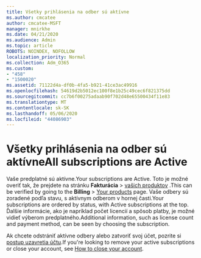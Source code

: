 ```yaml
---
title: Všetky prihlásenia na odber sú aktívne
ms.author: cmcatee
author: cmcatee-MSFT
manager: mnirkhe
ms.date: 04/21/2020
ms.audience: Admin
ms.topic: article
ROBOTS: NOINDEX, NOFOLLOW
localization_priority: Normal
ms.collection: Adm_O365
ms.custom:
- "458"
- "1500020"
ms.assetid: 71122d4a-df0b-4fa5-b921-41ce3ac49916
ms.openlocfilehash: 54619d2b5012ec100f8e1b25c49cec6f821375dd
ms.sourcegitcommit: cc7b6f00275adaab90f702d48e65500434f11e83
ms.translationtype: MT
ms.contentlocale: sk-SK
ms.lasthandoff: 05/06/2020
ms.locfileid: "44086903"
---
```

# <a name="all-subscriptions-are-active"></a><span data-ttu-id="9e04d-102">Všetky prihlásenia na odber sú aktívne</span><span class="sxs-lookup"><span data-stu-id="9e04d-102">All subscriptions are Active</span></span>

<span data-ttu-id="9e04d-103">Vaše predplatné sú aktívne.</span><span class="sxs-lookup"><span data-stu-id="9e04d-103">Your subscriptions are Active.</span></span> <span data-ttu-id="9e04d-104">Toto je možné overiť tak, že prejdete na stránku **Fakturácia** \> [vašich produktov](https://go.microsoft.com/fwlink/p/?linkid=842054) .</span><span class="sxs-lookup"><span data-stu-id="9e04d-104">This can be verified by going to the **Billing** \> [Your products](https://go.microsoft.com/fwlink/p/?linkid=842054) page.</span></span> <span data-ttu-id="9e04d-105">Vaše odbery sú zoradené podľa stavu, s aktívnym odberom v hornej časti.</span><span class="sxs-lookup"><span data-stu-id="9e04d-105">Your subscriptions are ordered by status, with Active subscriptions at the top.</span></span> <span data-ttu-id="9e04d-106">Ďalšie informácie, ako je napríklad počet licencií a spôsob platby, je možné vidieť výberom predplatného.</span><span class="sxs-lookup"><span data-stu-id="9e04d-106">Additional information, such as license count and payment method, can be seen by choosing the subscription.</span></span>
  
<span data-ttu-id="9e04d-107">Ak chcete odstrániť aktívne odbery alebo zatvoriť svoj účet, pozrite si [postup uzavretia účtu](https://docs.microsoft.com/microsoft-365/commerce/close-your-account?view=o365-worldwide).</span><span class="sxs-lookup"><span data-stu-id="9e04d-107">If you're looking to remove your active subscriptions or close your account, see [How to close your account](https://docs.microsoft.com/microsoft-365/commerce/close-your-account?view=o365-worldwide).</span></span>
